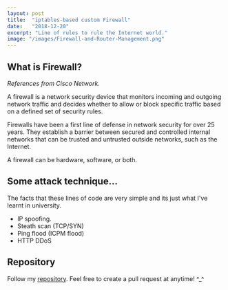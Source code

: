 ```yaml
---
layout: post
title:  "iptables-based custom Firewall"
date:   "2018-12-20"
excerpt: "Line of rules to rule the Internet world."
image: "/images/Firewall-and-Router-Management.png"
---
```


## What is Firewall?
*References from Cisco Network.*

A firewall is a network security device that monitors incoming and outgoing network traffic and decides whether to allow or block specific traffic based on a defined set of security rules.

Firewalls have been a first line of defense in network security for over 25 years. They establish a barrier between secured and controlled internal networks that can be trusted and untrusted outside networks, such as the Internet. 

A firewall can be hardware, software, or both.

## Some attack technique...

The facts that these lines of code are very simple and its just what I've learnt in university.
- IP spoofing.
- Steath scan (TCP/SYN)
- Ping flood (ICPM flood)
- HTTP DDoS

## Repository

Follow my [repository](https://github.com/lesinh97/Firewall-Sem7). Feel free to create a pull request at anytime! ^_^